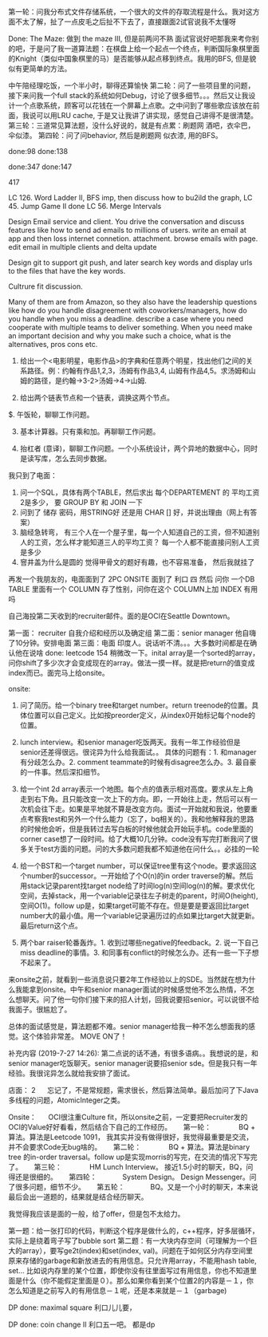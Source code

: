 第一轮：问我分布式文件存储系统，一个很大的文件的存取流程是什么。我对这方面不太了解，扯了一点皮毛之后扯不下去了，直接跟面‍‍‍‍‍‌‍‍‌‍‌‌‌‌‌‌2‌试官说我不太懂呀

Done:
The Maze: 做到 the maze III, 但是前两问不熟
面试官说好吧那我来考你别的吧，于是问了我一道算法题：在棋盘上给一个起点一个终点，判断国际象棋里面的Knight（类似中国象棋里的马）是否能够从起点移到终点。我用的BFS, 但是貌似有更简单的方法。


中午陪经理吃饭，一个半小时，聊得还算愉快
第二轮：问了一些项目里的问题，接下来问我一个full stack的系统如何Debug，讨论了很多细节。。。然后又让我设计一个点歌系统，顾客可以花钱在一个屏幕上点歌。之中问到了哪些歌应该放在前面，我说可以用LRU cache, 于是又让我讲了讲实现，感觉自己讲得不是很清楚。
第三轮：三道常见算法题，没什么好说的，就是有点累：刷题网 酒吧，衣伞巴，伞似漆。
第四轮：问了问behavior, 然后是刷题网 似衣漆, 用的BFS。

done:98
done:138

done:347
done:147

417

LC 126. Word Ladder II, BFS imp, then discuss how to bu‍‍‍‍‍‌‍‍‌‍‌‌‌‌‌‌2‌ild the graph,
LC 45. Jump Game II
done LC 56. Merge Intervals

Design Email service and client. 
You drive the conversation and discuss features like how to send ad emails to millions of users. write an email at app and then loss internet connetion. attachment. browse emails with page. edit email in multiple clients and delta update

Design git to support git push, and later search key words and display urls to the files that have the key words.



Cultrure fit discussion. 

Many of them are from Amazon, so they also have the leadership questions like how do you handle disagreement with coworkers/managers, how do you handle when you miss a deadline. describe a case where you need cooperate with multiple teams to deliver something. When you need make an important decision and why you make such a choice, what is the alternatives, pros cons etc. 


1. 给出一个<电影明星，电影作品>的字典和任意两个明星，找出他们之间的关系路径。例：约翰有作品1,2,3，汤姆有作品3,4, 山姆有作品4,5。求汤姆和山姆的路径，是约翰->3-‍‍‍‍‍‌‍‍‌‍‌‌‌‌‌‌2‌>汤姆->4->山姆.

2. 给出两个链表节点和一个链表，调换这两个节点。

$. 午饭轮，聊聊工作问题。

3. 基本计算器。只有乘和加。再聊聊工作问题。

4. 抬杠者 (意译)，聊聊工作问题。一个小系统设计，两个异地的数据中心，同时是读写库，怎么去同步数据。


我只到了电面：
1. 问一个SQL，具体有两个TABLE，然后求出 每个DEPARTEMENT 的 平均工资‍‍‍‍‍‌‍‍‌‍‌‌‌‌‌‌2‌是多少， 要 GROUP BY 和 JOIN 一下
2. 问到了 储存 密码，用STRING好 还是用 CHAR [] 好，并说出理由（网上有答案）
3. 脑经急转弯， 有三个人在一个屋子里，每一个人知道自己的工资，但不知道别人的工资，怎么样才能知道三人的平均工资？ 每一个人都不能直接问别人工资是多少
4. 窨井盖为什么是圆的
觉得甲骨文的题好有趣，也不容易准备， 然后我就挂了

再发一个我朋友的，电面面到了 2PC
ONSITE 面到了 利口 四
然后 问你 一个DB TABLE 里面有一个 COLUMN 存了性别，问你在这个 COLUMN上加 INDEX 有用吗


自己海投第二天收到的recruiter邮件。面的是OCI在Seattle Downtown。

第一面： recruiter
自我介绍和经历以及确定组
第二面：senior manager
他自嗨了10分钟。安排电面
第三面：电面 印度人。说话听不清。。。大多数时间都是在确认他在说啥
done: leetcode 154 稍微改一下。inital array是一个sorted的array，问你shift了多少次才会变成现在的array。做法一摸一样。就是把return的值变成index而已。面完马上给onsite。

onsite:
1. 问了简历。给一个binary tree和target number。return treenode的位置。具体位置可以自己定义。比如按preorder定义，从index0开始标记每个node的位置。


2. lunch interview。和senior manager吃饭两天。我有一年工作经验但是senior还差得很远。很诧异为什么给我面试。。
具体的问题有：1. 和manager有分歧怎么办。2. comment teammate的时候有disagree怎么办。3. 最自豪的一件事。然后深扣细节。
3. 给一个int 2d array表示一个地图。每个点的值表示相对高度。要求从左上角走到右下角。且只能改变一次上下的方向。即，一开始往上走，然后可以有一次机会往下走。如果是平地就不算是改变方向。面试一开始就和我说，他要重点考察我test和另外一个什么能力（忘了，bq相关的）。我和他解释我的思路的时候他会听，但是我转过去写白板的时候他就会开始玩手机。code里面的corner case想了一段时间。给了大概10几分钟。code没有写完打断我问了很多关于test方面的问题。问的大多数问题我都不知道他在问什么。。必挂的一轮


4. 给一个BST和一个target number，可以保证tree里有这个node。要求返回这个number的successor。一开始给了个O(n)的in order traverse的解。然后用stack记录parent找target node给了时间log(n)空间log(n)的解。要求优化空间，去掉stack，用一个variable记录往左子树走的parent，时间O(height), 空间O(1)。follow up是，如果target可能不存在。但是要是要返回比target number大的最小值。用一个variable记录遍历过的点如果比target大就更新。最后return这个点。


5. 两个bar raiser轮番轰炸。1. 收到过哪些negative的feedback。2. 说一下自己miss deadline的事情。3. 和同事有conflict的时候怎么办。还有一些一下子想不起来了。

来onsite之前，就看到一些消息说只要2年工作经验以上的SDE。当然就在想为什么我能拿到onsite。中午和senior manager面试的时候感觉他不怎么热情，不怎么想聊天。问了他一句你们接下来的招人计划，回我说要招senior。可以说很不给我面子。很尴尬了。


总体的面试感觉是，算法题都不难。senior manager给我一种不怎么想面我的感觉。这个体验非常差。
MOVE ON了！



补充内容 (2019-7-27 14:26):
第二点说的话不通，有很多语病。。我想说的是，和senior manager吃饭聊天。senior manager说要招senior sde。但是我只有一年经验。我很诧异怎么就给我安排了面试。



店面：
‍‍‍‍‍‌‍‍‌‍‌‌‌‌‌‌2‌      忘记了，不是常规题，需求很长，然后算法简单。最后加问了下Java多线程的问题，AtomicInteger之类。

Onsite：
     OCI很注重Culture fit，所以onsite之前，一定要把Recruiter发的OCI的Value好好看看，然后结合下自己的工作经历。
     第一轮：
             BQ + 算法。算法是Leetcode 1091， 我其实并没有做得很好，我觉得最重要是交流，并不会要求Code无bug啥的。
     第二轮：
             BQ + 算法。算法是binary tree 的in-order traversal。follow up是实现morris的写完，在交流的情况下写完了。
     第三轮：
             HM Lunch Interview。 接近1.5小时的聊天，BQ，问得还是很细的。
     第四轮：
            System Design。 Design Messenger。问了很多问题，细节不少。
     第五轮：
            BQ。又是一个小时的聊天，本来说最后会出一道题的，结果就是结合经历聊天。

我觉得我应该是面的一般，给了offer，但是包不太给力。


第一题：给一张打印的代码，判断这个程序是做什么的，c++程序，好多层循环，实际上是绕着弯子写了bubble sort
第二题：有一大块内存空间（可理解为一个巨大的array），要写ge‍‍‍‍‍‌‍‍‌‍‌‌‌‌‌‌2‌t(index)和set(index, val)。问题在于如何区分内存空间里原来存储的garbage和新放进去的有用信息。只允许用array，不能用hash table, set...
比如说内存里的某个位置，即使你没有往里面写过有用信息，你也不知道里面是什么（你不能假定里面是０）。那么如果你看到某个位置‍‍‍‍‍‌‍‍‌‍‌‌‌‌‌‌2‌的内容是－１，你怎么知道是之前写入的有用信息－１呢，还是本来就是－１（garbage)

DP done: maximal square 利口儿儿要，

DP done: coin change II 利口五一吧。
都是dp